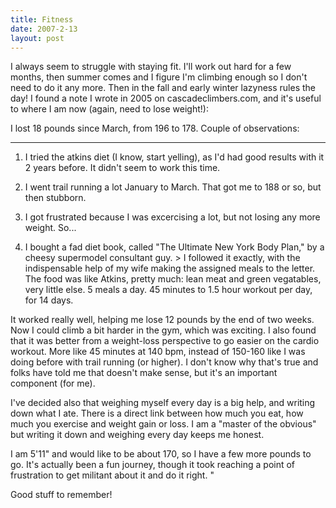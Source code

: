 ```yaml
---
title: Fitness
date: 2007-2-13
layout: post
---
```


I always seem to struggle with staying fit. I'll work out hard for a few
months, then summer comes and I figure I'm climbing enough so I don't need
to do it any more. Then in the fall and early winter lazyness rules the
day! I found a note I wrote in 2005 on cascadeclimbers.com, and it's useful
to where I am now (again, need to lose weight!):
  
  
I lost 18 pounds since March, from 196 to 178\. Couple of observations:
  
---
  
1) I tried the atkins diet (I know, start yelling), as I'd had good results
with it 2 years before. It didn't seem to work this time.
  
2) I went trail running a lot January to March. That got me to 188 or
so, but then stubborn.
  
3) I got frustrated because I was excercising a lot, but not losing any
more weight. So...
  
4) I bought a fad diet book, called "The Ultimate New York Body Plan,"
by a cheesy supermodel consultant guy. \> I followed it exactly, with the
indispensable help of my wife making the assigned meals to the letter.
The food was like Atkins, pretty much: lean meat and green vegatables,
very little else. 5 meals a day. 45 minutes to 1.5 hour workout per day,
for 14 days.
  
  
It worked really well, helping me lose 12 pounds by the end of two weeks.
Now I could climb a bit harder in the gym, which was exciting. I also found
that it was better from a weight-loss perspective to go easier on the cardio
workout. More like 45 minutes at 140 bpm, instead of 150-160 like I was
doing before with trail running (or higher). I don't know why that's true
and folks have told me that doesn't make sense, but it's an important component
(for me).
  
  
I've decided also that weighing myself every day is a big help, and writing
down what I ate. There is a direct link between how much you eat, how much
you exercise and weight gain or loss. I am a "master of the obvious" but
writing it down and weighing every day keeps me honest.
  
  
I am 5'11" and would like to be about 170, so I have a few more pounds
to go. It's actually been a fun journey, though it took reaching a point
of frustration to get militant about it and do it right. "
  
  
Good stuff to remember!
